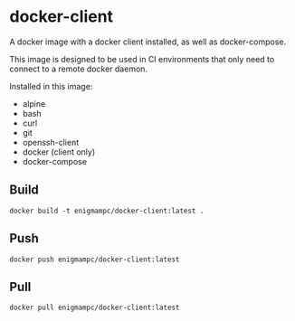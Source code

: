 # docker-client

A docker image with a docker client installed, as well as docker-compose.

This image is designed to be used in CI environments that only need to connect to a remote docker daemon.

Installed in this image:

- alpine
- bash
- curl
- git
- openssh-client
- docker (client only)
- docker-compose

## Build

```
docker build -t enigmampc/docker-client:latest .
```

## Push

```
docker push enigmampc/docker-client:latest
```

## Pull

```
docker pull enigmampc/docker-client:latest
```
